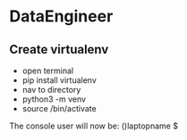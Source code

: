 # DataEngineer

## Create virtualenv
- open terminal
- pip install virtualenv
- nav to directory
- python3 -m venv <venv name>
- source <venv name>/bin/activate
  
The console user will now be:
  (<venv name>)laptopname $
